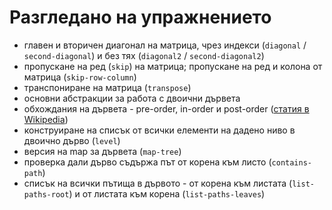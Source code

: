 Разгледано на упражнението
==========================
- главен и вторичен диагонал на матрица, чрез индекси (`diagonal` / `second-diagonal`) и без тях (`diagonal2` / `second-diagonal2`)
- пропускане на ред (`skip`) на матрица; пропускане на ред и колона от матрица (`skip-row-column`)
- транспониране на матрица (`transpose`)
- основни абстракции за работа с двоични дървета
- обхождания на дървета - pre-order, in-order и post-order ([статия в Wikipedia](https://en.wikipedia.org/wiki/Tree_traversal))
- конструиране на списък от всички елементи на дадено ниво в двоично дърво (`level`)
- версия на map за дървета (`map-tree`)
- проверка дали дърво съдържа път от корена към листо (`contains-path`)
- списък на всички пътища в дървото - от корена към листата (`list-paths-root`) и от листата към корена (`list-paths-leaves`)
